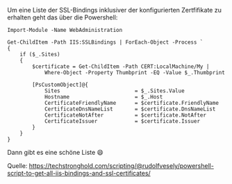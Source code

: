 Um eine Liste der SSL-Bindings inklusiver der konfigurierten Zertfifikate zu erhalten geht das über die Powershell:

```console
Import-Module -Name WebAdministration

Get-ChildItem -Path IIS:SSLBindings | ForEach-Object -Process `
{
    if ($_.Sites)
    {
        $certificate = Get-ChildItem -Path CERT:LocalMachine/My |
            Where-Object -Property Thumbprint -EQ -Value $_.Thumbprint

        [PsCustomObject]@{
            Sites                        = $_.Sites.Value
            Hostname                     = $_.Host
            CertificateFriendlyName      = $certificate.FriendlyName
            CertificateDnsNameList       = $certificate.DnsNameList
            CertificateNotAfter          = $certificate.NotAfter
            CertificateIssuer            = $certificate.Issuer
        }
    }
}
```

Dann gibt es eine schöne Liste 😄

Quelle: https://techstronghold.com/scripting/@rudolfvesely/powershell-script-to-get-all-iis-bindings-and-ssl-certificates/
